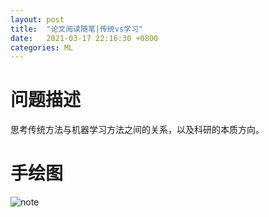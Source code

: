 ```yaml
---
layout: post
title:  "论文阅读随笔|传统vs学习"
date:   2021-03-17 22:16:30 +0800
categories: ML
---
```


# 问题描述
思考传统方法与机器学习方法之间的关系，以及科研的本质方向。
# 手绘图
![note](../images/paper_note_2.jpg)